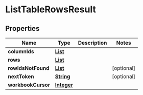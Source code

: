 

# ListTableRowsResult


## Properties

| Name | Type | Description | Notes |
|------------ | ------------- | ------------- | -------------|
|**columnIds** | [**List**](List.md) |  |  |
|**rows** | [**List**](List.md) |  |  |
|**rowIdsNotFound** | [**List**](List.md) |  |  [optional] |
|**nextToken** | [**String**](String.md) |  |  [optional] |
|**workbookCursor** | [**Integer**](Integer.md) |  |  |



